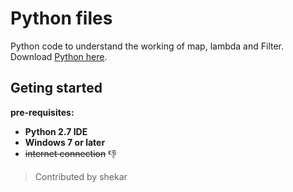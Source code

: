 # Python files
Python code to understand the working of map, lambda and Filter.
Download [Python here](http://python.com).

## Geting started
**pre-requisites:**
- __Python 2.7 IDE__
- **Windows 7 or later**
- ~~internet connection~~ :-1:

> Contributed by shekar
